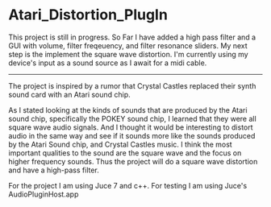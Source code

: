# Atari_Distortion_PlugIn
This project is still in progress. So Far I have added a high pass filter and a GUI with volume, filter freqeuency, and filter resonance sliders. My next step is the implement the square wave distortion. 
I'm currently using my device's input as a sound source as I await for a midi cable. 


------------------------------------------------------------------------------------------------------------------------------------------------------------------------------------

The project is inspired by a rumor that Crystal Castles replaced their synth sound card with an Atari sound chip. 

As I stated looking at the kinds of sounds that are produced by the Atari sound chip, specifically the POKEY sound chip, I learned that they were all square wave audio signals. And I thought it would be interesting to distort audio in the same way and see if it sounds more like the sounds produced by the Atari Sound chip, and Crystal Castles music. I think the most important qualities to the sound are the square wave and the focus on higher frequency sounds. Thus the project will do a square wave distortion and have a high-pass filter. 

For the project I am using Juce 7 and c++. 
For testing I am using Juce's AudioPluginHost.app
